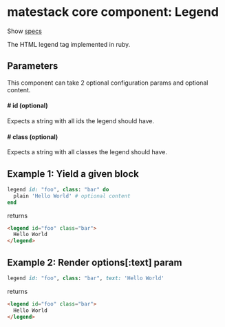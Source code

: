 # matestack core component: Legend

Show [specs](/spec/usage/components/legend_spec.rb)

The HTML legend tag implemented in ruby.

## Parameters

This component can take 2 optional configuration params and optional content.

#### # id (optional)
Expects a string with all ids the legend should have.

#### # class (optional)
Expects a string with all classes the legend should have.

## Example 1: Yield a given block

```ruby
legend id: "foo", class: "bar" do
  plain 'Hello World' # optional content
end
```

returns

```html
<legend id="foo" class="bar">
  Hello World
</legend>
```

## Example 2: Render options[:text] param

```ruby
legend id: "foo", class: "bar", text: 'Hello World'
```

returns

```html
<legend id="foo" class="bar">
  Hello World
</legend>
